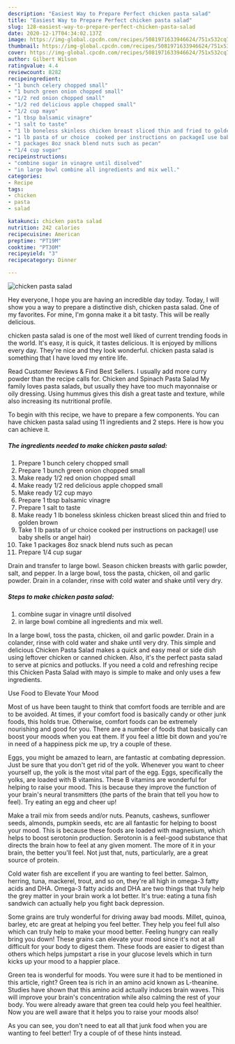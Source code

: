 ```yaml
---
description: "Easiest Way to Prepare Perfect chicken pasta salad"
title: "Easiest Way to Prepare Perfect chicken pasta salad"
slug: 128-easiest-way-to-prepare-perfect-chicken-pasta-salad
date: 2020-12-17T04:34:02.137Z
image: https://img-global.cpcdn.com/recipes/5081971633946624/751x532cq70/chicken-pasta-salad-recipe-main-photo.jpg
thumbnail: https://img-global.cpcdn.com/recipes/5081971633946624/751x532cq70/chicken-pasta-salad-recipe-main-photo.jpg
cover: https://img-global.cpcdn.com/recipes/5081971633946624/751x532cq70/chicken-pasta-salad-recipe-main-photo.jpg
author: Gilbert Wilson
ratingvalue: 4.4
reviewcount: 8282
recipeingredient:
- "1 bunch celery chopped small"
- "1 bunch green onion chopped small"
- "1/2 red onion chopped small"
- "1/2 red delicious apple chopped small"
- "1/2 cup mayo"
- "1 tbsp balsamic vinagre"
- "1 salt to taste"
- "1 lb boneless skinless chicken breast sliced thin and fried to golden brown"
- "1 lb pasta of ur choice  cooked per instructions on packageI use baby shells or angel hair"
- "1 packages 8oz snack blend nuts such as pecan"
- "1/4 cup sugar"
recipeinstructions:
- "combine sugar in vinagre until disolved"
- "in large bowl combine all ingredients and mix well."
categories:
- Recipe
tags:
- chicken
- pasta
- salad

katakunci: chicken pasta salad 
nutrition: 242 calories
recipecuisine: American
preptime: "PT19M"
cooktime: "PT30M"
recipeyield: "3"
recipecategory: Dinner

---
```



![chicken pasta salad](https://img-global.cpcdn.com/recipes/5081971633946624/751x532cq70/chicken-pasta-salad-recipe-main-photo.jpg)

Hey everyone, I hope you are having an incredible day today. Today, I will show you a way to prepare a distinctive dish, chicken pasta salad. One of my favorites. For mine, I'm gonna make it a bit tasty. This will be really delicious.

chicken pasta salad is one of the most well liked of current trending foods in the world. It's easy, it is quick, it tastes delicious. It is enjoyed by millions every day. They're nice and they look wonderful. chicken pasta salad is something that I have loved my entire life.

Read Customer Reviews &amp; Find Best Sellers. I usually add more curry powder than the recipe calls for. Chicken and Spinach Pasta Salad My family loves pasta salads, but usually they have too much mayonnaise or oily dressing. Using hummus gives this dish a great taste and texture, while also increasing its nutritional profile.


To begin with this recipe, we have to prepare a few components. You can have chicken pasta salad using 11 ingredients and 2 steps. Here is how you can achieve it.

<!--inarticleads1-->

##### The ingredients needed to make chicken pasta salad:

1. Prepare 1 bunch celery chopped small
1. Prepare 1 bunch green onion chopped small
1. Make ready 1/2 red onion chopped small
1. Make ready 1/2 red delicious apple chopped small
1. Make ready 1/2 cup mayo
1. Prepare 1 tbsp balsamic vinagre
1. Prepare 1 salt to taste
1. Make ready 1 lb boneless skinless chicken breast sliced thin and fried to golden brown
1. Take 1 lb pasta of ur choice  cooked per instructions on package(I use baby shells or angel hair)
1. Take 1 packages 8oz snack blend nuts such as pecan
1. Prepare 1/4 cup sugar


Drain and transfer to large bowl. Season chicken breasts with garlic powder, salt, and pepper. In a large bowl, toss the pasta, chicken, oil and garlic powder. Drain in a colander, rinse with cold water and shake until very dry. 

<!--inarticleads2-->

##### Steps to make chicken pasta salad:

1. combine sugar in vinagre until disolved
1. in large bowl combine all ingredients and mix well.


In a large bowl, toss the pasta, chicken, oil and garlic powder. Drain in a colander, rinse with cold water and shake until very dry. This simple and delicious Chicken Pasta Salad makes a quick and easy meal or side dish using leftover chicken or canned chicken. Also, it&#39;s the perfect pasta salad to serve at picnics and potlucks. If you need a cold and refreshing recipe this Chicken Pasta Salad with mayo is simple to make and only uses a few ingredients. 

Use Food to Elevate Your Mood


Most of us have been taught to think that comfort foods are terrible and are to be avoided. At times, if your comfort food is basically candy or other junk foods, this holds true. Otherwise, comfort foods can be extremely nourishing and good for you. There are a number of foods that basically can boost your moods when you eat them. If you feel a little bit down and you're in need of a happiness pick me up, try a couple of these.

Eggs, you might be amazed to learn, are fantastic at combating depression. Just be sure that you don't get rid of the yolk. Whenever you want to cheer yourself up, the yolk is the most vital part of the egg. Eggs, specifically the yolks, are loaded with B vitamins. These B vitamins are wonderful for helping to raise your mood. This is because they improve the function of your brain's neural transmitters (the parts of the brain that tell you how to feel). Try eating an egg and cheer up!

Make a trail mix from seeds and/or nuts. Peanuts, cashews, sunflower seeds, almonds, pumpkin seeds, etc are all fantastic for helping to boost your mood. This is because these foods are loaded with magnesium, which helps to boost serotonin production. Serotonin is a feel-good substance that directs the brain how to feel at any given moment. The more of it in your brain, the better you'll feel. Not just that, nuts, particularly, are a great source of protein.

Cold water fish are excellent if you are wanting to feel better. Salmon, herring, tuna, mackerel, trout, and so on, they're all high in omega-3 fatty acids and DHA. Omega-3 fatty acids and DHA are two things that truly help the grey matter in your brain work a lot better. It's true: eating a tuna fish sandwich can actually help you fight back depression. 

Some grains are truly wonderful for driving away bad moods. Millet, quinoa, barley, etc are great at helping you feel better. They help you feel full also which can truly help to make your mood better. Feeling hungry can really bring you down! These grains can elevate your mood since it's not at all difficult for your body to digest them. These foods are easier to digest than others which helps jumpstart a rise in your glucose levels which in turn kicks up your mood to a happier place.

Green tea is wonderful for moods. You were sure it had to be mentioned in this article, right? Green tea is rich in an amino acid known as L-theanine. Studies have shown that this amino acid actually induces brain waves. This will improve your brain's concentration while also calming the rest of your body. You were already aware that green tea could help you feel healthier. Now you are well aware that it helps you to raise your moods also!

As you can see, you don't need to eat all that junk food when you are wanting to feel better! Try  a  couple of  of  these  hints  instead.

